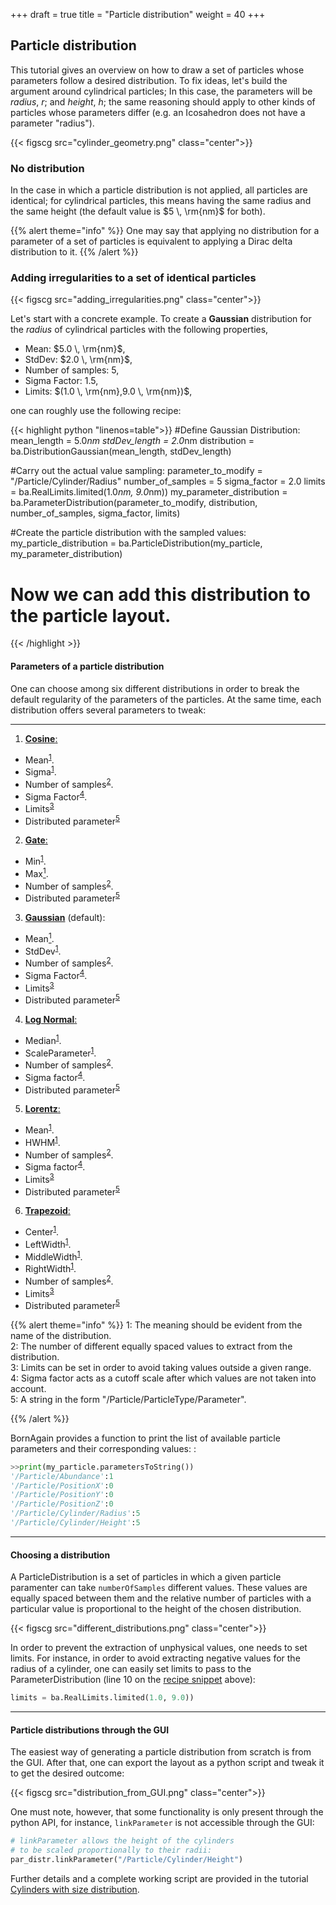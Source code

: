 +++
draft = true
title = "Particle distribution"
weight = 40
+++

## Particle distribution

This tutorial gives an overview on how to draw a set of particles whose parameters 
follow a desired distribution.
To fix ideas, let's build the argument around cylindrical particles; 
In this case, the parameters will be *radius*, $r$; and *height*, $h$; the same reasoning 
should apply to other kinds of particles whose parameters differ 
(e.g. an Icosahedron does not have a parameter "radius").


{{< figscg src="cylinder_geometry.png" class="center">}}

### No distribution

In the case in which a particle distribution is not applied, all particles 
are identical; for cylindrical particles, this means having the same radius 
and the same height (the default value is $5 \, \rm{nm}$ for both).


{{% alert theme="info" %}}
One may say that applying no distribution for
a parameter of a set of particles is equivalent to applying a Dirac delta 
distribution to it.
{{% /alert %}}


### Adding irregularities to a set of identical particles

{{< figscg src="adding_irregularities.png" class="center">}}

Let's start with a concrete example. To create a **Gaussian** distribution for
the *radius* of cylindrical particles with the following properties,

   - Mean: $5.0 \, \rm{nm}$,
   - StdDev: $2.0 \, \rm{nm}$,
   - Number of samples: $5$,
   - Sigma Factor: $1.5$,
   - Limits: $(1.0 \, \rm{nm},9.0 \, \rm{nm})$,

one can roughly use the following <a name="recipe">recipe</a>:

{{< highlight python "linenos=table">}}
#Define Gaussian Distribution:
mean_length = 5.0*nm
stdDev_length = 2.0*nm
distribution = ba.DistributionGaussian(mean_length, stdDev_length)

#Carry out the actual value sampling:
parameter_to_modify = "/Particle/Cylinder/Radius"
number_of_samples = 5
sigma_factor = 2.0
limits = ba.RealLimits.limited(1.0*nm, 9.0*nm))
my_parameter_distribution = ba.ParameterDistribution(parameter_to_modify, 
                                                     distribution, 
                                                     number_of_samples, 
                                                     sigma_factor, 
                                                     limits)
    
#Create the particle distribution with the sampled values:
my_particle_distribution = ba.ParticleDistribution(my_particle,
                                                   my_parameter_distribution)
    
# Now we can add this distribution to the particle layout.
{{< /highlight >}}


#### Parameters of a particle distribution

One can choose among six different distributions in order to break the default
regularity of the parameters of the particles. At the same time, each
distribution offers several parameters to tweak:

-----------------------------------

1. <a href="https://en.wikipedia.org/wiki/Raised_cosine_distribution" target="_blank">**Cosine**:</a> 
 - Mean<sup>[1](#evidentMeaning)</sup>.
 - Sigma<sup>[1](#evidentMeaning)</sup>.
 - Number of samples<sup>[2](#numberOfSamples)</sup>.
 - Sigma Factor<sup>[4](#sigmaFactor)</sup>.
 - Limits<sup>[3](#limits)</sup>
 - Distributed parameter<sup>[5](#distributedParameter)</sup>
2. <a href="https://en.wikipedia.org/wiki/Discrete_uniform_distribution" target="_blank">**Gate**:</a> 
 - Min<sup>[1](#evidentMeaning)</sup>.
 - Max[<sup>1](#evidentMeaning)</sup>.
 - Number of samples<sup>[2](#numberOfSamples)</sup>.
 - Distributed parameter<sup>[5](#distributedParameter)</sup>
3. <a href="https://en.wikipedia.org/wiki/Normal_distribution" target="_blank">**Gaussian**</a> (default): 
 - Mean[<sup>1](#evidentMeaning)</sup>.
 - StdDev<sup>[1](#evidentMeaning)</sup>.
 - Number of samples<sup>[2](#numberOfSamples)</sup>.
 - Sigma Factor<sup>[4](#sigmaFactor)</sup>.
 - Limits<sup>[3](#limits)</sup>
 - Distributed parameter<sup>[5](#distributedParameter)</sup>
4. <a href="https://en.wikipedia.org/wiki/Log-normal_distribution" target="_blank">**Log Normal**:</a> 
 - Median<sup>[1](#evidentMeaning)</sup>.
 - ScaleParameter<sup>[1](#evidentMeaning)</sup>.
 - Number of samples<sup>[2](#numberOfSamples)</sup>.
 - Sigma factor<sup>[4](#sigmaFactor)</sup>.
 - Distributed parameter<sup>[5](#distributedParameter)</sup>
5. <a href="https://en.wikipedia.org/wiki/Cauchy_distribution" target="_blank">**Lorentz**:</a> 
 - Mean<sup>[1](#evidentMeaning)</sup>.
 - HWHM<sup>[1](#evidentMeaning)</sup>.
 - Number of samples<sup>[2](#numberOfSamples)</sup>.
 - Sigma factor<sup>[4](#sigmaFactor)</sup>.
 - Limits<sup>[3](#limits)</sup>
 - Distributed parameter<sup>[5](#distributedParameter)</sup>
6. <a href="https://en.wikipedia.org/wiki/Trapezoidal_distribution" target="_blank">**Trapezoid**:</a> 
 - Center<sup>[1](#evidentMeaning)</sup>.
 - LeftWidth<sup>[1](#evidentMeaning)</sup>.
 - MiddleWidth<sup>[1](#evidentMeaning)</sup>.
 - RightWidth<sup>[1](#evidentMeaning)</sup>.
 - Number of samples<sup>[2](#numberOfSamples)</sup>.
 - Limits<sup>[3](#limits)</sup>
 - Distributed parameter<sup>[5](#distributedParameter)</sup>

{{% alert theme="info" %}}
<a name="evidentMeaning">1</a>: The meaning should be evident from the name of the distribution.  
<a name="numberOfSamples">2</a>: The number of different equally spaced values to extract from the distribution.  
<a name="limits">3</a>: Limits can be set in order to avoid taking values outside a given range.  
<a name="sigmaFactor">4</a>: Sigma factor acts as a cutoff scale after which values are not taken into account.  
<a name="distributedParameter">5</a>: A string in the form "/Particle/ParticleType/Parameter".

{{% /alert %}}

BornAgain provides a function to print the list of available particle parameters and their corresponding values:
:
```python
>>print(my_particle.parametersToString())
'/Particle/Abundance':1
'/Particle/PositionX':0
'/Particle/PositionY':0
'/Particle/PositionZ':0
'/Particle/Cylinder/Radius':5
'/Particle/Cylinder/Height':5
```

-----------------------------------

#### Choosing a distribution

A ParticleDistribution is a set of particles in which a given particle
paramenter can take `numberOfSamples` different values.
These values are equally spaced between them and the relative number of
particles with a particular value is proportional to the height of the
chosen distribution.

{{< figscg src="different_distributions.png" class="center">}}

In order to prevent the extraction of unphysical values, one needs
to set limits. For instance, in order to avoid extracting negative 
values for the radius of a cylinder, one can easily set limits to
pass to the ParameterDistribution (line 10 on the [recipe snippet](#recipe) above):

```python
limits = ba.RealLimits.limited(1.0, 9.0))
```

---------------

#### Particle distributions through the GUI

The easiest way of generating a particle distribution from scratch is from the GUI.
After that, one can export the layout as a python script and tweak it to get the desired outcome:

{{< figscg src="distribution_from_GUI.png" class="center">}}

One must note, however, that some functionality is only present through the python API, 
for instance, `linkParameter` is not accessible through the GUI:

```python
# linkParameter allows the height of the cylinders
# to be scaled proportionally to their radii:
par_distr.linkParameter("/Particle/Cylinder/Height")
```

Further details and a complete working script are provided in the tutorial [Cylinders with size distribution](/documentation/sample-models/embedded-particles/size-distribution/).
